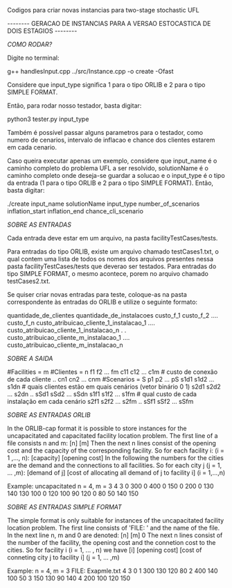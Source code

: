 Codigos para criar novas instancias para two-stage stochastic UFL  

-------- GERACAO DE INSTANCIAS PARA A VERSAO ESTOCASTICA DE DOIS ESTAGIOS --------


*COMO RODAR?*

Digite no terminal:

g++ handlesInput.cpp ../src/Instance.cpp -o create -Ofast


Considere que input_type significa 1 para o tipo ORLIB e 2 para o tipo SIMPLE FORMAT.

Então, para rodar nosso testador, basta digitar:

python3 tester.py input_type

Também é possível passar alguns parametros para o testador, como numero de cenarios, intervalo de inflacao e chance dos clientes estarem em cada cenario.

Caso queira executar apenas um exemplo, considere que input_name é o caminho completo do problema UFL a ser resolvido, solutionName é o caminho completo onde deseja-se guardar a solucao e o input_type é o tipo da entrada (1 para o tipo ORLIB e 2 para o tipo SIMPLE FORMAT).
Então, basta digitar:

./create input_name solutionName input_type number_of_scenarios inflation_start inflation_end chance_cli_scenario


*SOBRE AS ENTRADAS*


Cada entrada deve estar em um arquivo, na pasta facilityTestCases/tests.

Para entradas do tipo ORLIB, existe um arquivo chamado testCases1.txt, o qual contem uma lista de todos os nomes dos arquivos presentes nessa pasta facilityTestCases/tests que deverao ser testados.
Para entradas do tipo SIMPLE FORMAT, o mesmo acontece, porem no arquivo chamado testCases2.txt.

Se quiser criar novas entradas para teste, coloque-as na pasta correspondente às entradas do ORLIB e utilize o seguinte formato:

quantidade_de_clientes quantidade_de_instalacoes
custo_f_1 custo_f_2 .... custo_f_n
custo_atribuicao_cliente_1_instalacao_1 .... custo_atribuicao_cliente_1_instalacao_n 
.
.
custo_atribuicao_cliente_m_instalacao_1 .... custo_atribuicao_cliente_m_instalacao_n  



*SOBRE A SAIDA*

\#Facilities = m \#Clientes = n
f1 f2 ... fm
c11 c12 ... c1m # custo de conexão de cada cliente
..
cn1 cn2 ... cnm
\#Scenarios = S
p1 p2 ... pS
s1d1 s1d2 ... s1dn # quais clientes estão em quais cenários (vetor binário 0 1)
s2d1 s2d2 ... s2dn
..
sSd1 sSd2 ... sSdn
s1f1 s1f2 ... s1fm # qual custo de cada instalação em cada cenário
s2f1 s2f2 ... s2fm
..
sSf1 sSf2 ... sSfm



*SOBRE AS ENTRADAS ORLIB*

In the ORLIB-cap format it is possible to store instances for the uncapacitated and capacitated facility location problem. The first line of a file consists n and m:
[n] [m]
Then the next n lines consist of the opening cost and the capacity of the corresponding facility.
So for each facility i: (i = 1 ,..., n):
[capacity] [opening cost]
In the following the numbers for the cities are the demand and the connections to all facilities.
So for each city j (j = 1, ... ,m): 
[demand of j] 
[cost of allocating all demand of j to facility i] (i = 1,...,n)

Example: uncapacitated n = 4, m = 3
4 3
0 300
0 400
0 150
0 200
0
130 140 130 100
0
120 100 90 120
0 
80 50 140 150




*SOBRE AS ENTRADAS SIMPLE FORMAT*

The simple format is only suitable for instances of the uncapacitated facility location problem.
The first line consists of 'FILE: ' and the name of the file. In the next line n, m and 0 are denoted:
[n] [m] 0
The next n lines consist of the number of the facility, the opening cost and the connetion cost to the cities.
So for facility i (i = 1, ... , n) we have
[i] [opening cost] [cost of conneting city j to facility i] (j = 1, ... ,m)

Example: n = 4, m = 3
FILE: Exapmle.txt
4 3 0
1 300 130 120 80
2 400 140 100 50
3 150 130 90 140
4 200 100 120 150

